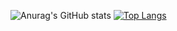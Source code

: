 ![Anurag's GitHub stats](https://github-readme-stats.vercel.app/api?username=mcaylak&show_icons=true&theme=radical)
[![Top Langs](https://github-readme-stats.vercel.app/api/top-langs/?username=mcaylak&layout=compact)](https://github.com/anuraghazra/github-readme-stats)
